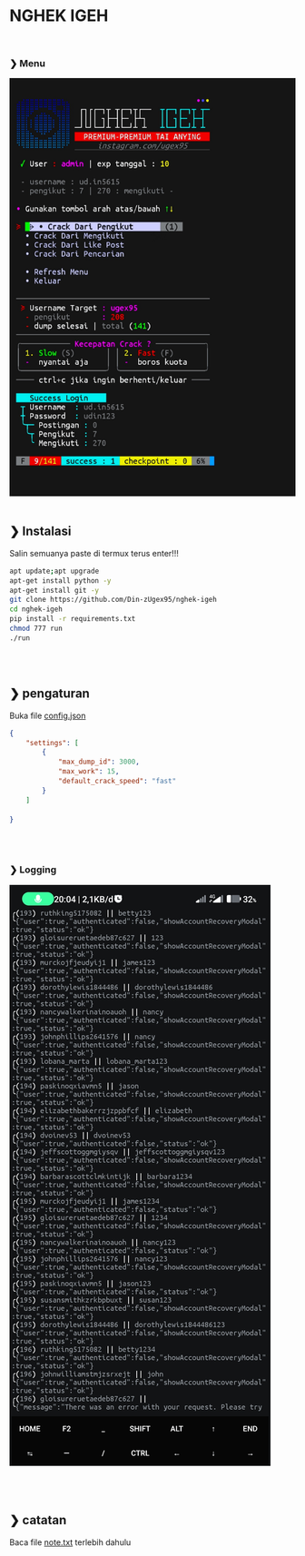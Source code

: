 # NGHEK IGEH<br><br>
### ❯ Menu
![Screenshot](.data/img/menu.jpg)<br><br>
## ❯ Instalasi
Salin semuanya paste di termux terus enter!!!
```bash
apt update;apt upgrade
apt-get install python -y
apt-get install git -y
git clone https://github.com/Din-zUgex95/nghek-igeh
cd nghek-igeh
pip install -r requirements.txt
chmod 777 run
./run
```
<br><br>
## ❯ pengaturan
 Buka file [config.json](.data/config.json)
```json
{
    "settings": [
        {
            "max_dump_id": 3000,
            "max_work": 15,
            "default_crack_speed": "fast"
        }
    ]

}
```
<br><br>
### ❯ Logging
![Screenshot](.data/img/log.jpg)<br><br>
<br><br>
## ❯ catatan
 Baca file [note.txt](note.txt) terlebih dahulu
<br><br><br><br>
